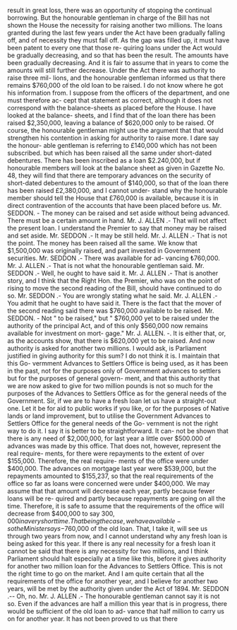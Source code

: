 result in great loss, there was an opportunity of stopping the continual borrowing. But the honourable gentleman in charge of the Bill has not shown the House the necessity for raising another two millions. The loans granted during the last few years under the Act have been gradually falling off, and of necessity they must fall off. As the gap was filled up, it must have been patent to every one that those re- quiring loans under the Act would be gradually decreasing, and so that has been the result. The amounts have been gradually decreasing. And it is fair to assume that in years to come the amounts will still further decrease. Under the Act there was authority to raise three mil- lions, and the honourable gentleman informed us that there remains $760,000 of the old loan to be raised. I do not know where he got his information from. I suppose from the officers of the department, and one must therefore ac- cept that statement as correct, although it does not correspond with the balance-sheets as placed before the House. I have looked at the balance- sheets, and I find that of the loan there has been raised $2,350,000, leaving a balance of $620,000 only to be raised. Of course, the honourable gentleman might use the argument that that would strengthen his contention in asking for authority to raise more. I dare say the honour- able gentleman is referring to £140,000 which has not been subscribed. but which has been raised all the same under short-dated debentures. There has been inscribed as a loan $2.240,000, but if honourable members will look at the balance sheet as given in Gazette No. 48, they will find that there are temporary advances on the security of short-dated debentures to the amount of $140,000, so that of the loan there has been raised £2,380,000, and I cannot under- stand why the honourable member should tell the House that £760,000 is available, because it is in direct contravention of the accounts that have been placed before us. Mr. SEDDON. - The money can be raised and set aside without being advanced. There must be a certain amount in hand. Mr. J. ALLEN .- That will not affect the present loan. I understand the Premier to say that money may be raised and set aside. Mr. SEDDON .- It may be still held. Mr. J. ALLEN .- That is not the point. The money has been raised all the same. We know that $1,500,000 was originally raised, and part invested in Government securities. Mr. SEDDON .- There was available for ad- vancing ₺760,000. Mr. J. ALLEN .- That is not what the honourable gentleman said. Mr. SEDDON .- Well, he ought to have said it. Mr. J. ALLEN .- That is another story, and I think that the Right Hon. the Premier, who was on the point of rising to move the second reading of the Bill, should have continued to do so. Mr. SEDDON .- You are wrongly stating what he said. Mr. J. ALLEN .- You admit that he ought to have said it. There is the fact that the mover of the second reading said there was $760,000 available to be raised. Mr. SEDDON. - Not " to be raised," but " $760,000 yet to be raised under the authority of the principal Act, and of this only $560,000 now remains available for investment on mort- gage." Mr. J. ALLEN. -. It is either that, or, as the accounts show, that there is $620,000 yet to be raised. And now authority is asked for another two millions. I would ask, is Parliament justified in giving authority for this sum? I do not think it is. I maintain that this Go- vermment Advances to Settlers Office is being used, as it has been in the past, not for the purposes only of Government advances to settlers but for the purposes of general govern- ment, and that this authority that we are now asked to give for two million pounds is not so much for the purposes of the Advances to Settlers Office as for the general needs of the Government. Sir, if we are to have a fresh loan let us have a straight-out one. Let it be for aid to public works if you like, or for the purposes of Native lands or land improvement, but to utilise the Government Advances to Settlers Office for the general needs of the Go- vernment is not the right way to do it. I say it is better to be straightforward. It can- not be shown that there is any need of $2,000,000, for last year a little over $500.000 of advances was made by this office. That does not, however, represent the real require- ments, for there were repayments to the extent of over $155,000. Therefore, the real require- ments of the office were under $400,000. The advances on mortgage last year were $539,000, but the repayments amounted to $155,237, so that the real requirements of the office so far as loans were concerned were under $400,000. We may assume that that amount will decrease each year, partly because fewer loans will be re- quired and partly because repayments are going on all the time. Therefore, it is safe to assume that the requirements of the office will decrease from $400,000 to say $300,000 in a very short time. That being the case, we have available -so the Minister says-$760,000 of the old loan. That, I take it, will see us through two years from now, and I cannot understand why any fresh loan is being asked for this year. If there is any real necessity for a fresh loan it cannot be said that there is any necessity for two millions, and I think Parliament should halt especially at a time like this, before it gives authority for another two million loan for the Advances to Settlers Office. This is not the right time to go on the market. And I am quite certain that all the requirements of the office for another year, and I believe for another two years, will be met by the authority given under the Act of 1894. Mr. SEDDON .-- Oh, no. Mr. J. ALLEN .- The honourable gentleman cannot say it is not so. Even if the advances are half a million this year that is in progress, there would be sufficient of the old loan to ad- vance that half million to carry us on for another year. It has not been proved to us that there 